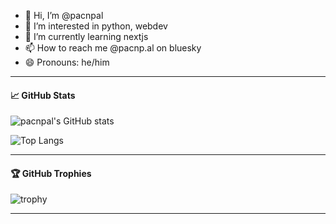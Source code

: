 - 👋 Hi, I’m @pacnpal
- 👀 I’m interested in python, webdev
- 🌱 I’m currently learning nextjs
- 📫 How to reach me @pacnp.al on bluesky
- 😄 Pronouns: he/him
---

#### 📈 GitHub Stats

![pacnpal's GitHub stats](https://github-readme-stats.vercel.app/api?username=pacnpal&show_icons=true&theme=radical)

![Top Langs](https://github-readme-stats.vercel.app/api/top-langs/?username=pacnpal&layout=compact&theme=radical)

---

#### 🏆 GitHub Trophies

![trophy](https://github-profile-trophy.vercel.app/?username=pacnpal&theme=onedark)

---
